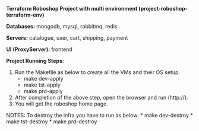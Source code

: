 **Terraform Roboshop Project with multi environment
(project-roboshop-terraform-env)**

**Databases:** mongodb, mysql, rabbitmq, redis

**Servers:** catalogue, user, cart, shipping, payment

**UI (ProxyServer):** frontend


**Project Running Steps:**
1. Run the Makefile as below to create all the VMs and their OS setup.
    * make dev-apply 
    * make tst-apply 
    * make prd-apply 
2. After completion of the above step, open the browser and run (http://<public-ip-address>).
3. You will get the roboshop home page.

NOTES: To destroy the infra you have to run as below:
    * make dev-destroy
    * make tst-destroy
    * make prd-destroy



